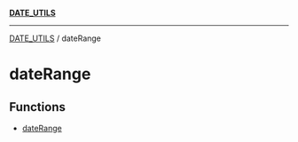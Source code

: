 [**DATE_UTILS**](../README.md)

***

[DATE_UTILS](../README.md) / dateRange

# dateRange

## Functions

- [dateRange](functions/dateRange.md)
